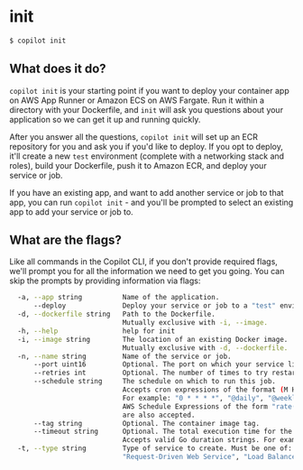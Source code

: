 # init
```bash
$ copilot init
```

## What does it do? 
`copilot init` is your starting point if you want to deploy your container app on AWS App Runner or Amazon ECS on AWS Fargate. Run it within a directory with your Dockerfile, and `init` will ask you questions about your application so we can get it up and running quickly.

After you answer all the questions, `copilot init` will set up an ECR repository for you and ask you if you'd like to deploy. If you opt to deploy, it'll create a new `test` environment (complete with a networking stack and roles), build your Dockerfile, push it to Amazon ECR, and deploy your service or job. 

If you have an existing app, and want to add another service or job to that app, you can run `copilot init` - and you'll be prompted to select an existing app to add your service or job to. 

## What are the flags?

Like all commands in the Copilot CLI, if you don't provide required flags, we'll prompt you for all the information we need to get you going. You can skip the prompts by providing information via flags:

```sh
  -a, --app string          Name of the application.
      --deploy              Deploy your service or job to a "test" environment.
  -d, --dockerfile string   Path to the Dockerfile.
                            Mutually exclusive with -i, --image.
  -h, --help                help for init
  -i, --image string        The location of an existing Docker image.
                            Mutually exclusive with -d, --dockerfile.
  -n, --name string         Name of the service or job.
      --port uint16         Optional. The port on which your service listens.
      --retries int         Optional. The number of times to try restarting the job on a failure.
      --schedule string     The schedule on which to run this job. 
                            Accepts cron expressions of the format (M H DoM M DoW) and schedule definition strings. 
                            For example: "0 * * * *", "@daily", "@weekly", "@every 1h30m".
                            AWS Schedule Expressions of the form "rate(10 minutes)" or "cron(0 12 L * ? 2021)"
                            are also accepted.
      --tag string          Optional. The container image tag.
      --timeout string      Optional. The total execution time for the task, including retries.
                            Accepts valid Go duration strings. For example: "2h", "1h30m", "900s".
  -t, --type string         Type of service to create. Must be one of:
                            "Request-Driven Web Service", "Load Balanced Web Service", "Backend Service", "Scheduled Job".
```